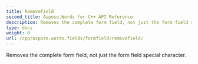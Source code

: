 ```yaml
---
title: RemoveField
second_title: Aspose.Words for C++ API Reference
description: Removes the complete form field, not just the form field special character. 
type: docs
weight: 0
url: /cpp/aspose.words.fields/formfield/removefield/
---
```


Removes the complete form field, not just the form field special character. 

